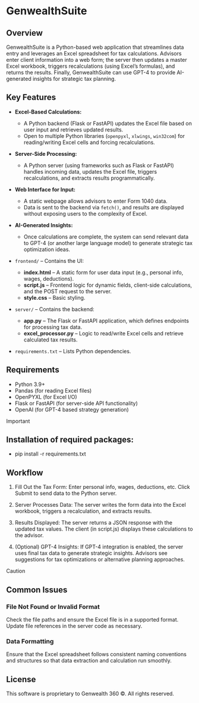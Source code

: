 # GenwealthSuite

## Overview

GenwealthSuite is a Python-based web application that streamlines data entry and leverages an Excel spreadsheet for tax calculations. Advisors enter client information into a web form; the server then updates a master Excel workbook, triggers recalculations (using Excel’s formulas), and returns the results. Finally, GenwealthSuite can use GPT-4 to provide AI-generated insights for strategic tax planning.

## Key Features

- **Excel-Based Calculations:**  
   - A Python backend (Flask or FastAPI) updates the Excel file based on user input and retrieves updated results.  
   - Open to multiple Python libraries (`openpyxl`, `xlwings`, `win32com`) for reading/writing Excel cells and forcing recalculations.
  
- **Server-Side Processing:**  
  - A Python server (using frameworks such as Flask or FastAPI) handles incoming data, updates the Excel file, triggers recalculations, and extracts results programmatically.
  
- **Web Interface for Input:**  
  - A static webpage allows advisors to enter Form 1040 data.  
  - Data is sent to the backend via `fetch()`, and results are displayed without exposing users to the complexity of Excel.  
- **AI-Generated Insights:**  
   - Once calculations are complete, the system can send relevant data to GPT-4 (or another large language model) to generate strategic tax optimization ideas.

- `frontend/` – Contains the UI:
  - **index.html** – A static form for user data input (e.g., personal info, wages, deductions).
  - **script.js** – Frontend logic for dynamic fields, client-side calculations, and the POST request to the server.
  - **style.css** – Basic styling.

- `server/` – Contains the backend:
  - **app.py** – The Flask or FastAPI application, which defines endpoints for processing tax data.
  - **excel_processor.py** – Logic to read/write Excel cells and retrieve calculated tax results.

- `requirements.txt` – Lists Python dependencies.

## Requirements

- Python 3.9+  
- Pandas (for reading Excel files)  
- OpenPYXL (for Excel I/O)  
- Flask or FastAPI (for server-side API functionality)  
- OpenAI (for GPT-4 based strategy generation)

> [!IMPORTANT]
> ## Installation of required packages:
> - pip install -r requirements.txt

## Workflow

1. Fill Out the Tax Form:
  Enter personal info, wages, deductions, etc.
  Click Submit to send data to the Python server.

2. Server Processes Data:
  The server writes the form data into the Excel workbook, triggers a recalculation, and extracts results.

3. Results Displayed:
   The server returns a JSON response with the updated tax values.
   The client (in script.js) displays these calculations to the advisor.

4. (Optional) GPT-4 Insights:
   If GPT-4 integration is enabled, the server uses final tax data to generate strategic insights.
   Advisors see suggestions for tax optimizations or alternative planning approaches.

> [!CAUTION]
> ## Common Issues
> 
> ### File Not Found or Invalid Format
> Check the file paths and ensure the Excel file is in a supported format. Update file references in the server code as necessary.
>
> ### Data Formatting
> Ensure that the Excel spreadsheet follows consistent naming conventions and structures so that data extraction and calculation run smoothly.

## License
This software is proprietary to Genwealth 360 &copy;. All rights reserved.

